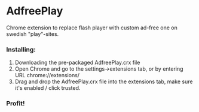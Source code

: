 AdfreePlay
==========

Chrome extension to replace flash player with custom ad-free one on swedish "play"-sites.

### Installing:


1. Downloading the pre-packaged AdfreePlay.crx file
2. Open Chrome and go to the settings->extensions tab, or by entering URL chrome://extensions/
3. Drag and drop the AdfreePlay.crx file into the extensions tab, make sure it's enabled / click trusted.

### Profit!
